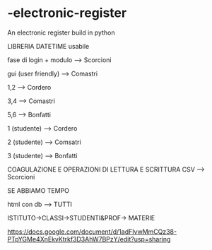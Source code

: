 # -electronic-register
An electronic register build in python


LIBRERIA DATETIME usabile

fase di login + modulo —> Scorcioni

gui (user friendly) —> Comastri

1,2 —> Cordero

3,4 —> Comastri

5,6 —> Bonfatti

1 (studente) —> Cordero

2 (studente) —> Comsatri

3 (studente) —> Bonfatti

COAGULAZIONE E OPERAZIONI DI LETTURA E SCRITTURA CSV —> Scorcioni

SE ABBIAMO TEMPO

html con db —> TUTTI

ISTITUTO→CLASSI→STUDENTI&PROF→ MATERIE

https://docs.google.com/document/d/1adFIvwMmCQz38-PTpYGMe4XnEkvKtrkf3D3AhW7BPzY/edit?usp=sharing
